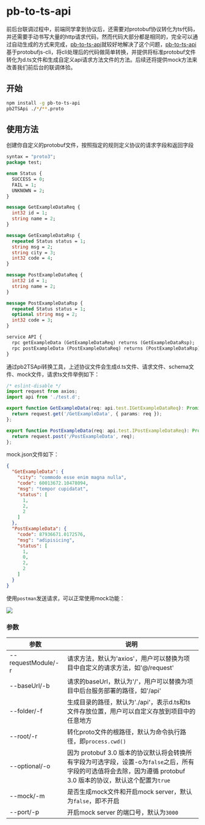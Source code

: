 # pb-to-ts-api

前后台联调过程中，前端同学拿到协议后，还需要对protobuf协议转化为ts代码，并还需要手动书写大量的http请求代码，然而代码大部分都是相同的，完全可以通过自动生成的方式来完成，[pb-to-ts-api](https://github.com/xingbofeng/protobuf-to-ts-api)就较好地解决了这个问题，[pb-to-ts-api](https://github.com/xingbofeng/protobuf-to-ts-api)基于protobufjs-cli，将cli处理后的代码做简单转换，并提供将标准protobuf文件转化为d.ts文件和生成自定义api请求方法文件的方法。后续还将提供mock方法来改善我们前后台的联调体验。

## 开始

```bash
npm install -g pb-to-ts-api
pb2TSApi ./*/**.proto
```

## 使用方法
创建你自定义的protobuf文件，按照指定的规则定义协议的请求字段和返回字段

```proto
syntax = "proto3";
package test;

enum Status {
  SUCCESS = 0;
  FAIL = 1;
  UNKNOWN = 2;
}

message GetExampleDataReq {
  int32 id = 1;
  string name = 2;
}

message GetExampleDataRsp {
  repeated Status status = 1;
  string msg = 2;
  string city = 3;
  int32 code = 4;
}

message PostExampleDataReq {
  int32 id = 1;
  string name = 2;
}

message PostExampleDataRsp {
  repeated Status status = 1;
  optional string msg = 2;
  int32 code = 3;
}

service API {
  rpc getExampleData (GetExampleDataReq) returns (GetExampleDataRsp);
  rpc postExampleData (PostExampleDataReq) returns (PostExampleDataRsp);
}
```

通过pb2TSApi转换工具，上述协议文件会生成d.ts文件、请求文件、schema文件、mock文件，请求ts文件举例如下：

```typescript
/* eslint-disable */
import request from axios;
import api from './test.d';

export function GetExampleData(req: api.test.IGetExampleDataReq): Promise<api.test.IGetExampleDataRsp> {
  return request.get('/GetExampleData', { params: req });
};

export function PostExampleData(req: api.test.IPostExampleDataReq): Promise<api.test.IPostExampleDataRsp> {
  return request.post('/PostExampleData', req);
};
```

mock.json文件如下：

```json
{
  "GetExampleData": {
    "city": "commodo esse enim magna nulla",
    "code": 60013672.10478094,
    "msg": "tempor cupidatat",
    "status": [
      1,
      2,
      2
    ]
  },
  "PostExampleData": {
    "code": 87936671.0172576,
    "msg": "adipisicing",
    "status": [
      1,
      0,
      2,
      2
    ]
  }
}
```

使用`postman`发送请求，可以正常使用mock功能：

![](https://km.woa.com/asset/c77a6edfd3f34c9fbfbb4b8fdb84d354?height=1356&origin_url=https%3A%2F%2Fstatic.wecity.qq.com%2Fh5%2F2023-3%2F1-1e1bfcf5c5eb716484e01a9762aa919c.png&width=1726)


### 参数

|  参数   | 说明  |
|  ----  | ----  |
| --requestModule/-r | 请求方法，默认为'axios'，用户可以替换为项目中自定义的请求方法，如'@/request' |
| --baseUrl/-b | 请求的baseUrl，默认为'/'，用户可以替换为项目中后台服务部署的路径，如'/api' |
| --folder/-f | 生成目录的路径，默认为'./api'，表示d.ts和ts文件存放位置，用户可以自定义存放到项目中的任意地方 |
| --root/-r | 转化proto文件的根路径，默认为命令执行路径，即`process.cwd()` |
| --optional/-o | 因为 protobuf 3.0 版本的协议默认将会转换所有字段为可选字段，设置-o为`false`之后，所有字段的可选值将会去除，因为遵循 protobuf 3.0 版本的协议，默认这个配置为`true` |
| --mock/-m | 是否生成mock文件和开启mock server，默认为`false`，即不开启 |
| --port/-p | 开启mock server 的端口号，默认为`3000` |
